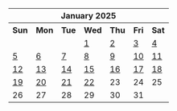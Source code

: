<table align="center" border="0" cellpadding="0" cellspacing="0" class="month">
 <tr>
  <th class="month" colspan="7">
   January 2025
  </th>
 </tr>
 <tr>
  <th class="sun">
   Sun
  </th>
  <th class="mon">
   Mon
  </th>
  <th class="tue">
   Tue
  </th>
  <th class="wed">
   Wed
  </th>
  <th class="thu">
   Thu
  </th>
  <th class="fri">
   Fri
  </th>
  <th class="sat">
   Sat
  </th>
 </tr>
 <tr>
  <td class="noday">
  </td>
  <td class="noday">
  </td>
  <td class="noday">
  </td>
  <td class="wed">
   <a href="20250101.py">
    1
   </a>
  </td>
  <td class="thu">
   <a href="20250102.py">
    2
   </a>
  </td>
  <td class="fri">
   <a href="20250103.py">
    3
   </a>
  </td>
  <td class="sat">
   <a href="20250104.py">
    4
   </a>
  </td>
 </tr>
 <tr>
  <td class="sun">
   <a href="20250105.py">
    5
   </a>
  </td>
  <td class="mon">
   <a href="20250106.py">
    6
   </a>
  </td>
  <td class="tue">
   <a href="20250107.py">
    7
   </a>
  </td>
  <td class="wed">
   <a href="20250108.py">
    8
   </a>
  </td>
  <td class="thu">
   <a href="20250109.py">
    9
   </a>
  </td>
  <td class="fri">
   <a href="20250110.py">
    10
   </a>
  </td>
  <td class="sat">
   <a href="20250111.py">
    11
   </a>
  </td>
 </tr>
 <tr>
  <td class="sun">
   <a href="20250112.py">
    12
   </a>
  </td>
  <td class="mon">
   <a href="20250113.py">
    13
   </a>
  </td>
  <td class="tue">
   <a href="20250114.py">
    14
   </a>
  </td>
  <td class="wed">
   <a href="20250115.py">
    15
   </a>
  </td>
  <td class="thu">
   <a href="20250116.py">
    16
   </a>
  </td>
  <td class="fri">
   <a href="20250117.py">
    17
   </a>
  </td>
  <td class="sat">
   <a href="20250118.py">
    18
   </a>
  </td>
 </tr>
 <tr>
  <td class="sun">
   <a href="20250119.py">
    19
   </a>
  </td>
  <td class="mon">
   <a href="20250120.py">
    20
   </a>
  </td>
  <td class="tue">
   <a href="20250121.py">
    21
   </a>
  </td>
  <td class="wed">
   <a href="20250122.py">
    22
   </a>
  </td>
  <td class="thu">
   23
  </td>
  <td class="fri">
   24
  </td>
  <td class="sat">
   25
  </td>
 </tr>
 <tr>
  <td class="sun">
   26
  </td>
  <td class="mon">
   27
  </td>
  <td class="tue">
   28
  </td>
  <td class="wed">
   29
  </td>
  <td class="thu">
   30
  </td>
  <td class="fri">
   31
  </td>
  <td class="noday">
  </td>
 </tr>
</table>
